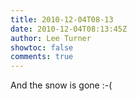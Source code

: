 ```yaml
---
title: 2010-12-04T08-13
date: 2010-12-04T08:13:45Z
author: Lee Turner
showtoc: false
comments: true
---
```


And the snow is gone :-(

